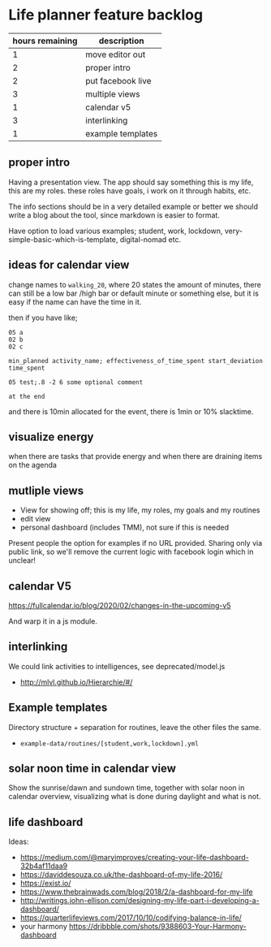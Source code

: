 # Life planner feature backlog

| hours remaining | description |
| --- | --- |
| 1 | move editor out |
| 2 | proper intro |
| 2 | put facebook live |
| 3 | multiple views |
| 1 | calendar v5 |
| 3 | interlinking |
| 1 | example templates |



## proper intro

Having a presentation view.
The app should say something this is my life, this are my roles.
these roles have goals,
i work on it through habits, etc.

The info sections should be in a very detailed example
or better we should write a blog about the tool,
since markdown is easier to format.

Have option to load various examples;
student, work, lockdown, very-simple-basic-which-is-template, digital-nomad etc.

## ideas for calendar view

change names to `walking_20`, where 20 states the amount of minutes,
there can still be a low bar /high bar or default minute or something else,
but it is easy if the name can have the time in it.

then if you have like;
```
05 a
02 b
02 c

min_planned activity_name; effectiveness_of_time_spent start_deviation time_spent

05 test;.8 -2 6 some optional comment

at the end
```
and there is 10min allocated for the event, there is 1min or 10% slacktime.

## visualize energy
when there are tasks that provide energy and when there are draining items on the agenda

## mutliple views

- View for showing off; this is my life, my roles, my goals and my routines
- edit view
- personal dashboard (includes TMM), not sure if this is needed

Present people the option for examples if no URL provided.
Sharing only via public link, so we'll remove the current logic with facebook login
which in unclear!

## calendar V5

https://fullcalendar.io/blog/2020/02/changes-in-the-upcoming-v5

And warp it in a js module.

## interlinking
We could link activities to intelligences,
see deprecated/model.js

+ http://mlvl.github.io/Hierarchie/#/

## Example templates

Directory structure + separation for routines, leave the other files the same.
- `example-data/routines/[student,work,lockdown].yml`

## solar noon time in calendar view

Show the sunrise/dawn and sundown time, together with solar noon in calendar overview,
visualizing what is done during daylight and what is not.

## life dashboard

Ideas:
- https://medium.com/@maryimproves/creating-your-life-dashboard-32b4af11daa9
- https://daviddesouza.co.uk/the-dashboard-of-my-life-2016/
- https://exist.io/
- https://www.thebrainwads.com/blog/2018/2/a-dashboard-for-my-life
- http://writings.john-ellison.com/designing-my-life-part-i-developing-a-dashboard/
- https://quarterlifeviews.com/2017/10/10/codifying-balance-in-life/
- your harmony https://dribbble.com/shots/9388603-Your-Harmony-dashboard


